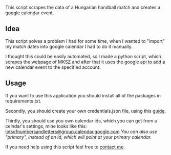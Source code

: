 This script scrapes the data of a Hungarian handball match and creates a google calendar event.

## Idea
This script solves a problem I had for some time, when I wanted to "import" my match dates into google calendar I had to do it manually.

I thought this could be easily automated, so I made a python script, which scrapes the webpage of MKSZ and after that it uses the google api to add a new calendar event to the specified account.

## Usage
If you want to use this application you should install all of the packages in requirements.txt.

Secondly, you should create your own credentials.json file, using this [guide](https://developers.google.com/calendar/api/quickstart/python).

Thirdly, you should use you own calendar ids, which you can get from a celndar's settings, mine looks like this: lotsofnumbersandletters@group.calendar.google.com
*You can also use "primary", instead of an id, which will point at your primary calendar.*

If you need help using this script feel free to [contact me](mailto:abel.nagy26@gmail.com).